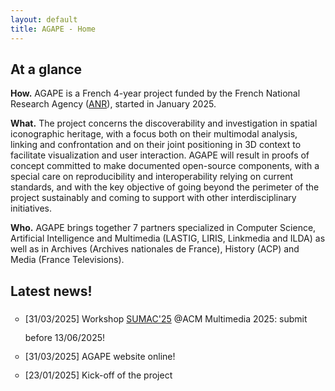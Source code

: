 ```yaml
---
layout: default
title: AGAPE - Home
---
```


<h2> At a glance</h2>

**How.** AGAPE is a French 4-year project funded by the French National Research Agency (<a href="https://anr.fr/en/" target=new>ANR</a>), started in January 2025. 

**What.** The project concerns the discoverability and investigation in spatial iconographic heritage, with a focus both on their multimodal analysis, linking and confrontation and on their joint positioning in 3D context to facilitate visualization and user interaction. AGAPE will result in proofs of concept committed to make documented open-source components, with a special care on reproducibility and interoperability relying on current standards, and with the key objective of going beyond the perimeter of the project sustainably and coming to support with other interdisciplinary initiatives.

**Who.** AGAPE brings together 7 partners specialized in Computer Science, Artificial Intelligence and Multimedia (LASTIG, LIRIS, Linkmedia and ILDA) as well as in Archives (Archives nationales de France), History (ACP) and Media (France Televisions).

<h2> Latest news!</h2>

<ul style="list-style-type:circle; line-height:30px;">
  <li>[31/03/2025] Workshop <a href="https://sumac-workshops.github.io/2025/" target=new>SUMAC'25</a> @ACM Multimedia 2025: submit before 13/06/2025!</li>
  <li>[31/03/2025] AGAPE website online!</li>
  <li>[23/01/2025] Kick-off of the project</li>
</ul>

